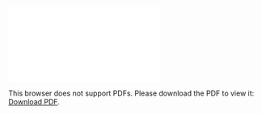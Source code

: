 <object data="christ-in-song/CIS1908pdfs/149.pdf" type="application/pdf" width="100%" height="1024px">
    <embed src="christ-in-song/CIS1908pdfs/149.pdf">
        <p>This browser does not support PDFs. Please download the PDF to view it: <a href="christ-in-song/CIS1908pdfs/149.pdf">Download PDF</a>.</p>
    </embed>
</object>
